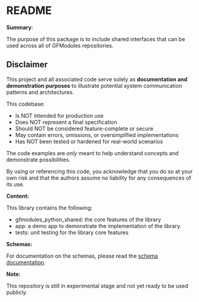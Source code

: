 # README

**Summary**:

The purpose of this package is to include shared interfaces that can be used
across all of GFModules repositories.

## Disclaimer

This project and all associated code serve solely as **documentation and demonstration
purposes** to illustrate potential system communication patterns and architectures.

This codebase:

- Is NOT intended for production use
- Does NOT represent a final specification
- Should NOT be considered feature-complete or secure
- May contain errors, omissions, or oversimplified implementations
- Has NOT been tested or hardened for real-world scenarios

The code examples are *only* meant to help understand concepts and demonstrate possibilities.

By using or referencing this code, you acknowledge that you do so at your own
risk and that the authors assume no liability for any consequences of its use.

**Content:**

This library contains the following:

- gfmodules_python_shared: the core features of the library
- app: a demo app to demonstrate the implementation of the library.
- tests: unit testing for the library core features

**Schemas:**

For documentation on the schemas, please read the [schema documentation](docs/schemas.md).

**Note:**

This repository is still in experimental stage and not yet ready to be used
publicly.
